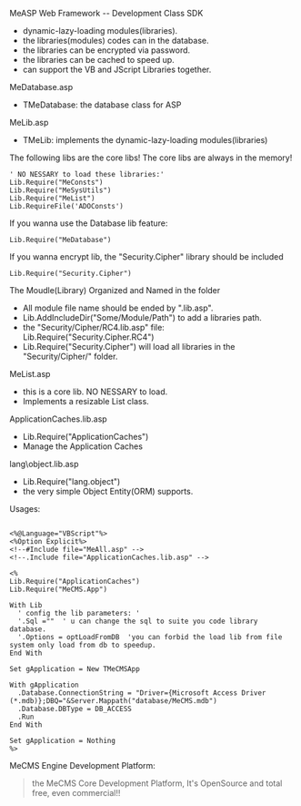 MeASP Web Framework -- Development Class SDK
  * dynamic-lazy-loading modules(libraries).
  * the libraries(modules) codes can in the database.
  * the libraries can be encrypted via password.
  * the libraries can be cached to speed up.
  * can support the VB and JScript Libraries together.

MeDatabase.asp
  * TMeDatabase: the database class for ASP

MeLib.asp
  * TMeLib: implements the dynamic-lazy-loading modules(libraries)

The following libs are the core libs! The core libs are always in the memory!
```
' NO NESSARY to load these libraries:'
Lib.Require("MeConsts")
Lib.Require("MeSysUtils")
Lib.Require("MeList")
Lib.RequireFile('ADOConsts')
```

If you wanna use the Database lib feature:
```
Lib.Require("MeDatabase")
```

If you wanna encrypt lib, the "Security.Cipher" library should be included
```
Lib.Require("Security.Cipher")
```

The Moudle(Library) Organized and Named in the folder

  * All module file name should be ended by ".lib.asp".
  * Lib.AddIncludeDir("Some/Module/Path") to add a libraries path.
  * the "Security/Cipher/RC4.lib.asp" file: Lib.Require("Security.Cipher.RC4")
  * Lib.Require("Security.Cipher") will load all libraries in the "Security/Cipher/" folder.

MeList.asp
  * this is a core lib. NO NESSARY to load.
  * Implements a resizable List class.


ApplicationCaches.lib.asp
  * Lib.Require("ApplicationCaches")
  * Manage the Application Caches


lang\object.lib.asp
  * Lib.Require("lang.object")
  * the very simple Object Entity(ORM) supports.

Usages:
```

<%@Language="VBScript"%>
<%Option Explicit%>
<!--#Include file="MeAll.asp" -->
<!--.Include file="ApplicationCaches.lib.asp" -->

<%
Lib.Require("ApplicationCaches")
Lib.Require("MeCMS.App")

With Lib
  ' config the lib parameters: '
  '.Sql =""  ' u can change the sql to suite you code library database.
  '.Options = optLoadFromDB  'you can forbid the load lib from file system only load from db to speedup. 
End With

Set gApplication = New TMeCMSApp

With gApplication
  .Database.ConnectionString = "Driver={Microsoft Access Driver (*.mdb)};DBQ="&Server.Mappath("database/MeCMS.mdb")
  .Database.DBType = DB_ACCESS
  .Run
End With

Set gApplication = Nothing
%>

```


MeCMS Engine Development Platform:
> the MeCMS Core Development Platform, It's OpenSource and total free, even commercial!!
